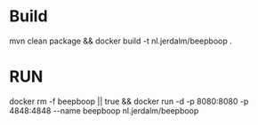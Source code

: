 # Build
mvn clean package && docker build -t nl.jerdalm/beepboop .

# RUN

docker rm -f beepboop || true && docker run -d -p 8080:8080 -p 4848:4848 --name beepboop nl.jerdalm/beepboop 